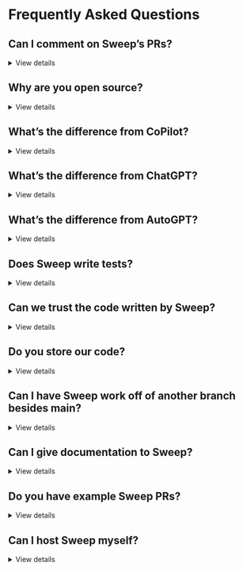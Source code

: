 
# Frequently Asked Questions

## Can I comment on Sweep’s PRs?
<details>
<summary>View details</summary>

Yep! You have three options depending on the degree of the change:

1. You can comment on the issue, and Sweep will rewrite the entire pull request. This will use one of your GPT4 credits.
2. You can comment on the pull request (not a file) and Sweep can make substantial changes to the pull request. Sweep will search the codebase, and is able to modify and create files.
3. You can comment on the file directly, and Sweep will only modify that file. Use this for small single file changes.

</details>

## Why are you open source?
<details>
<summary>View details</summary>

We’re open source so that our users can see exactly how their data is processed, as well as learn from how Sweep works! We’re really excited about building a community of Sweep users. We also have a non-commercial license, so it’s not possible to self host/sell Sweep without working with us.

</details>

## What’s the difference from CoPilot?
<details>
<summary>View details</summary>

CoPilot lives in your IDE and writes small chunks of code at a time. This takes ~3-5 seconds, and you need to watch it the entire time. Sweep runs completely asynchronously, and handles the task end to end. This might take 10-15 minutes, but you’re able to walk away and come back to a finished pull request. Copilot also doesn’t have access to the latest documentation.

</details>

## What’s the difference from ChatGPT?
<details>
<summary>View details</summary>

ChatGPT can’t write the actual PR, and you’d have to paste the generated code into your codebase and create a PR yourself. ChatGPT doesn’t have access to your codebase and the latest documentation, so it’s limited with large software projects.

</details>

## What’s the difference from AutoGPT?
<details>
<summary>View details</summary>

AutoGPT(and similar tools) doesn’t work, and Sweep works. We don’t allow the language model to perform open domain tool execution (which doesn’t work well). We perform a fixed flow of search → plan → write code → validate code, repeating the last two steps. This lets us reliably generate PRs corresponding to the user description.

</details>

## Does Sweep write tests?
<details>
<summary>View details</summary>

Yep! The easiest way to have Sweep write tests is by modifying the description parameter in your sweep.yaml. You can add something like:
“In <your repository>, the tests are written in <your format>. If you modify business logic, modify the tests as well using this format.” You can add anything you’d like to the 

</details>

## Can we trust the code written by Sweep?
<details>
<summary>View details</summary>

You should always review the PR. However, we also perform testing to make sure the PR works.

</details>

## Do you store our code?
<details>
<summary>View details</summary>

We access your GitHub repository at runtime. At the end of execution, your code is deleted from the server. To perform search over your codebase, we use the hashed contents along with the embeddings. This allows us to avoid storing any code as plaintext. Read more about it here: [https://docs.sweep.dev/blogs/search-infra](https://docs.sweep.dev/blogs/search-infra).

</details>

## Can I have Sweep work off of another branch besides main?
<details>
<summary>View details</summary>

Yes! In the sweep.yaml, you can set the branch parameter to something besides your default branch, and Sweep will use that as a reference.

</details>

## Can I give documentation to Sweep?
<details>
<summary>View details</summary>

Yes! In the sweep.yaml, you can 

</details>

## Do you have example Sweep PRs?
<details>
<summary>View details</summary>

Yes! Check out [https://docs.sweep.dev/examples](https://docs.sweep.dev/examples).

</details>

## Can I host Sweep myself?
<details>
<summary>View details</summary>

Not at the moment, we want to work closely with all of our users and respond to their feedback. Self hosting doesn’t allow us to do this at the moment. Please reach out at team@sweep.dev if you have more questions.

</details>